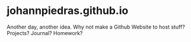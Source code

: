 # johannpiedras.github.io
Another day, another idea. Why not make a Github Website to host stuff? Projects? Journal? Homework? 
